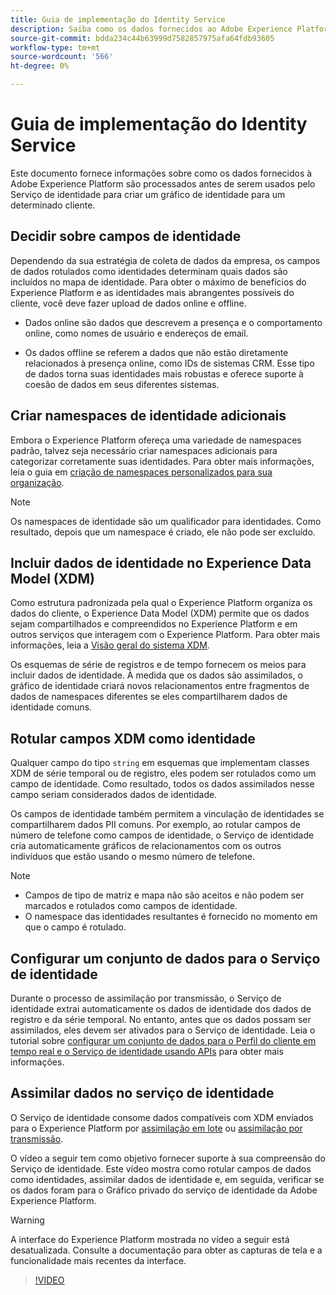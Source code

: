 ```yaml
---
title: Guia de implementação do Identity Service
description: Saiba como os dados fornecidos ao Adobe Experience Platform são processados antes de serem usados pelo Serviço de identidade para criar gráficos de identidade.
source-git-commit: bdda234c44b63999d7582857975afa64fdb93605
workflow-type: tm+mt
source-wordcount: '566'
ht-degree: 0%

---
```


# Guia de implementação do Identity Service

Este documento fornece informações sobre como os dados fornecidos à Adobe Experience Platform são processados antes de serem usados pelo Serviço de identidade para criar um gráfico de identidade para um determinado cliente.

## Decidir sobre campos de identidade

Dependendo da sua estratégia de coleta de dados da empresa, os campos de dados rotulados como identidades determinam quais dados são incluídos no mapa de identidade. Para obter o máximo de benefícios do Experience Platform e as identidades mais abrangentes possíveis do cliente, você deve fazer upload de dados online e offline.

* Dados online são dados que descrevem a presença e o comportamento online, como nomes de usuário e endereços de email.

* Os dados offline se referem a dados que não estão diretamente relacionados à presença online, como IDs de sistemas CRM. Esse tipo de dados torna suas identidades mais robustas e oferece suporte à coesão de dados em seus diferentes sistemas.

## Criar namespaces de identidade adicionais

Embora o Experience Platform ofereça uma variedade de namespaces padrão, talvez seja necessário criar namespaces adicionais para categorizar corretamente suas identidades. Para obter mais informações, leia o guia em [criação de namespaces personalizados para sua organização](./namespaces.md).

>[!NOTE]
>
>Os namespaces de identidade são um qualificador para identidades. Como resultado, depois que um namespace é criado, ele não pode ser excluído.

## Incluir dados de identidade no Experience Data Model (XDM)

Como estrutura padronizada pela qual o Experience Platform organiza os dados do cliente, o Experience Data Model (XDM) permite que os dados sejam compartilhados e compreendidos no Experience Platform e em outros serviços que interagem com o Experience Platform. Para obter mais informações, leia a [Visão geral do sistema XDM](../xdm/home.md).

Os esquemas de série de registros e de tempo fornecem os meios para incluir dados de identidade. À medida que os dados são assimilados, o gráfico de identidade criará novos relacionamentos entre fragmentos de dados de namespaces diferentes se eles compartilharem dados de identidade comuns.

## Rotular campos XDM como identidade

Qualquer campo do tipo `string` em esquemas que implementam classes XDM de série temporal ou de registro, eles podem ser rotulados como um campo de identidade. Como resultado, todos os dados assimilados nesse campo seriam considerados dados de identidade.

Os campos de identidade também permitem a vinculação de identidades se compartilharem dados PII comuns.
Por exemplo, ao rotular campos de número de telefone como campos de identidade, o Serviço de identidade cria automaticamente gráficos de relacionamentos com os outros indivíduos que estão usando o mesmo número de telefone.

>[!NOTE]
>
>* Campos de tipo de matriz e mapa não são aceitos e não podem ser marcados e rotulados como campos de identidade.
>* O namespace das identidades resultantes é fornecido no momento em que o campo é rotulado.

## Configurar um conjunto de dados para o Serviço de identidade

Durante o processo de assimilação por transmissão, o Serviço de identidade extrai automaticamente os dados de identidade dos dados de registro e da série temporal. No entanto, antes que os dados possam ser assimilados, eles devem ser ativados para o Serviço de identidade. Leia o tutorial sobre  [configurar um conjunto de dados para o Perfil do cliente em tempo real e o Serviço de identidade usando APIs](../profile/tutorials/dataset-configuration.md) para obter mais informações.

## Assimilar dados no serviço de identidade

O Serviço de identidade consome dados compatíveis com XDM enviados para o Experience Platform por [assimilação em lote](../ingestion/batch-ingestion/overview.md) ou [assimilação por transmissão](../ingestion/streaming-ingestion/overview.md).

O vídeo a seguir tem como objetivo fornecer suporte à sua compreensão do Serviço de identidade. Este vídeo mostra como rotular campos de dados como identidades, assimilar dados de identidade e, em seguida, verificar se os dados foram para o Gráfico privado do serviço de identidade da Adobe Experience Platform.

>[!WARNING]
>
>A interface do Experience Platform mostrada no vídeo a seguir está desatualizada. Consulte a documentação para obter as capturas de tela e a funcionalidade mais recentes da interface.

>[!VIDEO](https://video.tv.adobe.com/v/28167?quality=12&learn=on)